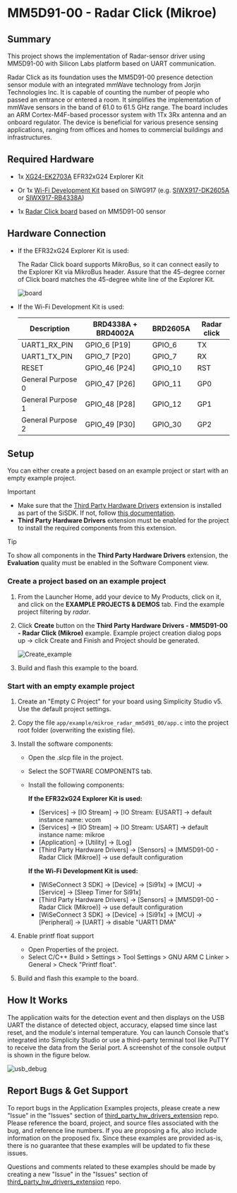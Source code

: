 # MM5D91-00 - Radar Click (Mikroe) #

## Summary ##

This project shows the implementation of Radar-sensor driver using MM5D91-00 with Silicon Labs platform based on UART communication.

Radar Click as its foundation uses the MM5D91-00 presence detection sensor module with an integrated mmWave technology from Jorjin Technologies Inc. It is capable of counting the number of people who passed an entrance or entered a room. It simplifies the implementation of mmWave sensors in the band of 61.0 to 61.5 GHz range. The board includes an ARM Cortex-M4F-based processor system with 1Tx 3Rx antenna and an onboard regulator.
The device is beneficial for various presence sensing applications, ranging from offices and homes to commercial buildings and infrastructures.

## Required Hardware ##

- 1x [XG24-EK2703A](https://www.silabs.com/development-tools/wireless/efr32xg24-explorer-kit) EFR32xG24 Explorer Kit

- Or 1x [Wi-Fi Development Kit](https://www.silabs.com/development-tools/wireless/wi-fi) based on SiWG917 (e.g. [SIWX917-DK2605A](https://www.silabs.com/development-tools/wireless/wi-fi/siwx917-dk2605a-wifi-6-bluetooth-le-soc-dev-kit) or [SIWX917-RB4338A](https://www.silabs.com/development-tools/wireless/wi-fi/siwx917-rb4338a-wifi-6-bluetooth-le-soc-radio-board))

- 1x [Radar Click board](https://www.mikroe.com/radar-click) based on MM5D91-00 sensor

## Hardware Connection ##

- If the EFR32xG24 Explorer Kit is used:

  The Radar Click board supports MikroBus, so it can connect easily to the Explorer Kit via MikroBus header. Assure that the 45-degree corner of Click board matches the 45-degree white line of the Explorer Kit.

  ![board](image/hardware_connection.png "EFR32xG24 Explorer Kit Board and Radar Click Board")

- If the Wi-Fi Development Kit is used:

  | Description  | BRD4338A + BRD4002A | BRD2605A     | Radar click |
  | ----------------- | ------------------------ | -------------------- | ----------- |
  | UART1_RX_PIN      | GPIO_6 [P19]             | GPIO_6               | TX          |
  | UART1_TX_PIN      | GPIO_7 [P20]             | GPIO_7               | RX          |
  | RESET             | GPIO_46 [P24]            | GPIO_10                  | RST         |
  | General Purpose 0 | GPIO_47 [P26]            | GPIO_11                  | GP0         |
  | General Purpose 1 | GPIO_48 [P28]            | GPIO_12                  | GP1         |
  | General Purpose 2 | GPIO_49 [P30]            | GPIO_30                  | GP2         |

## Setup ##

You can either create a project based on an example project or start with an empty example project.

> [!IMPORTANT]
> - Make sure that the [Third Party Hardware Drivers](https://github.com/SiliconLabsSoftware/third_party_hw_drivers_extension) extension is installed as part of the SiSDK. If not, follow [this documentation](https://github.com/SiliconLabsSoftware/third_party_hw_drivers_extension/blob/master/README.md#how-to-add-to-simplicity-studio-ide).
> - **Third Party Hardware Drivers** extension must be enabled for the project to install the required components from this extension.

> [!TIP]
> To show all components in the **Third Party Hardware Drivers** extension, the **Evaluation** quality must be enabled in the Software Component view.

### Create a project based on an example project ###

1. From the Launcher Home, add your device to My Products, click on it, and click on the **EXAMPLE PROJECTS & DEMOS** tab. Find the example project filtering by *radar*.

2. Click **Create** button on the **Third Party Hardware Drivers - MM5D91-00 - Radar Click (Mikroe)** example. Example project creation dialog pops up -> click Create and Finish and Project should be generated.

   ![Create_example](image/create_example.png)

3. Build and flash this example to the board.

### Start with an empty example project ###

1. Create an "Empty C Project" for your board using Simplicity Studio v5. Use the default project settings.

2. Copy the file `app/example/mikroe_radar_mm5d91_00/app.c` into the project root folder (overwriting the existing file).

3. Install the software components:

    - Open the .slcp file in the project.

    - Select the SOFTWARE COMPONENTS tab.

    - Install the following components:

      **If the EFR32xG24 Explorer Kit is used:**

        - [Services] → [IO Stream] → [IO Stream: EUSART] → default instance name: vcom
        - [Services] → [IO Stream] → [IO Stream: USART] → default instance name: mikroe
        - [Application] → [Utility] → [Log]
        - [Third Party Hardware Drivers] → [Sensors] → [MM5D91-00 - Radar Click (Mikroe)] → use default configuration

      **If the Wi-Fi Development Kit is used:**

        - [WiSeConnect 3 SDK] → [Device] → [Si91x] → [MCU] → [Service] → [Sleep Timer for Si91x]
        - [Third Party Hardware Drivers] → [Sensors] → [MM5D91-00 - Radar Click (Mikroe)] → use default configuration
        - [WiSeConnect 3 SDK] → [Device] → [Si91x] → [MCU] → [Peripheral] → [UART] → disable "UART1 DMA"

4. Enable printf float support

   - Open Properties of the project.
   - Select C/C++ Build > Settings > Tool Settings > GNU ARM C Linker > General > Check "Printf float".

5. Build and flash this example to the board.

## How It Works ##

The application waits for the detection event and then displays on the USB UART the distance of detected object, accuracy, elapsed time since last reset, and the module's internal temperature.
You can launch Console that's integrated into Simplicity Studio or use a third-party terminal tool like PuTTY to receive the data from the Serial port. A screenshot of the console output is shown in the figure below.

![usb_debug](image/log.png "USB Debug Output Data")

## Report Bugs & Get Support ##

To report bugs in the Application Examples projects, please create a new "Issue" in the "Issues" section of [third_party_hw_drivers_extension](https://github.com/SiliconLabsSoftware/third_party_hw_drivers_extension) repo. Please reference the board, project, and source files associated with the bug, and reference line numbers. If you are proposing a fix, also include information on the proposed fix. Since these examples are provided as-is, there is no guarantee that these examples will be updated to fix these issues.

Questions and comments related to these examples should be made by creating a new "Issue" in the "Issues" section of [third_party_hw_drivers_extension](https://github.com/SiliconLabsSoftware/third_party_hw_drivers_extension) repo.
